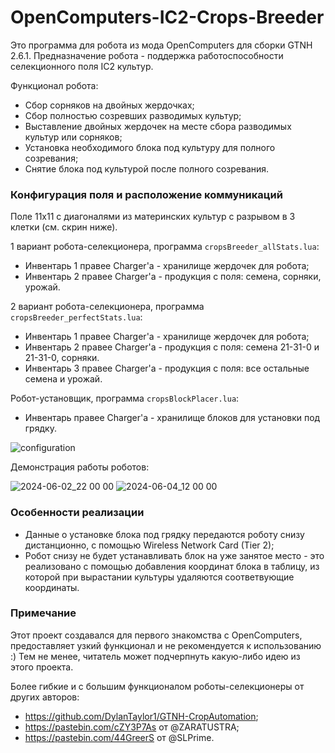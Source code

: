 # OpenComputers-IC2-Crops-Breeder

Это программа для робота из мода OpenComputers для сборки GTNH 2.6.1. Предназначение робота - поддержка работоспособности селекционного поля IC2 культур.

Функционал робота:
- Сбор сорняков на двойных жердочках;
- Сбор полностью созревших разводимых культур;
- Выставление двойных жердочек на месте сбора разводимых культур или сорняков;
- Установка необходимого блока под культуру для полного созревания;
- Снятие блока под культурой после полного созревания.

### Конфигурация поля и расположение коммуникаций
Поле 11x11 с диагоналями из материнских культур с разрывом в 3 клетки (см. скрин ниже).

1 вариант робота-селекционера, программа `cropsBreeder_allStats.lua`:
- Инвентарь 1 правее Charger'a - хранилище жердочек для робота;
- Инвентарь 2 правее Charger'a - продукция с поля: семена, сорняки, урожай.

2 вариант робота-селекционера, программа `cropsBreeder_perfectStats.lua`:
- Инвентарь 1 правее Charger'a - хранилище жердочек для робота;
- Инвентарь 2 правее Charger'a - продукция с поля: семена 21-31-0 и 21-31-0, сорняки.
- Инвентарь 3 правее Charger'a - продукция с поля: все остальные семена и урожай.

Робот-установщик, программа `cropsBlockPlacer.lua`:
- Инвентарь правее Charger'a - хранилище блоков для установки под грядку.

![configuration](https://github.com/rentrox4/OpenComputers-IC2-Crops-Breeder/assets/158158870/b3df055a-b512-4642-99bc-b0341276cac5)

Демонстрация работы роботов:

![2024-06-02_22 00 00](https://github.com/rentrox4/OpenComputers-IC2-Crops-Breeder/assets/158158870/0951e3dc-4ac2-4f81-ad89-c3320bc89707)
![2024-06-04_12 00 00](https://github.com/rentrox4/OpenComputers-IC2-Crops-Breeder/assets/158158870/af60f8ad-c38b-498f-b946-b8a0494c7e0b)

### Особенности реализации
- Данные о установке блока под грядку передаются роботу снизу дистанционно, с помощью Wireless Network Card (Tier 2);
- Робот снизу не будет устанавливать блок на уже занятое место - это реализовано с помощью добавления координат блока в таблицу, из которой при вырастании культуры удаляются соответвующие координаты.

### Примечание
Этот проект создавался для первого знакомства с OpenComputers, предоставляет узкий функционал и не рекомендуется к использованию :)
Тем не менее, читатель может подчерпнуть какую-либо идею из этого проекта.

Более гибкие и с большим функционалом роботы-селекционеры от других авторов:
- https://github.com/DylanTaylor1/GTNH-CropAutomation;
- https://pastebin.com/cZY3P7As от @ZARATUSTRA;
- https://pastebin.com/44GreerS от @SLPrime.
